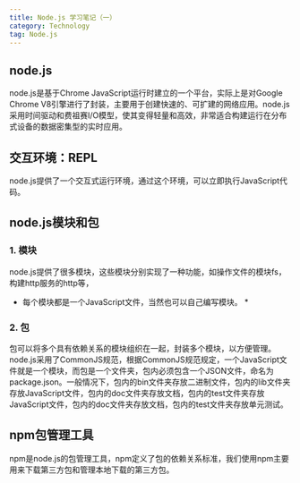 ```yaml
---
title: Node.js 学习笔记（一）
category: Technology
tag: Node.js
---
```


## node.js

node.js是基于Chrome JavaScript运行时建立的一个平台，实际上是对Google Chrome V8引擎进行了封装，主要用于创建快速的、可扩建的网络应用。node.js采用时间驱动和费祖赛I/O模型，使其变得轻量和高效，非常适合构建运行在分布式设备的数据密集型的实时应用。

## 交互环境：REPL

node.js提供了一个交互式运行环境，通过这个环境，可以立即执行JavaScript代码。

## node.js模块和包

### 1. 模块

node.js提供了很多模块，这些模块分别实现了一种功能，如操作文件的模块fs，构建http服务的http等，
* 每个模块都是一个JavaScript文件，当然也可以自己编写模块。 *

### 2. 包

包可以将多个具有依赖关系的模块组织在一起，封装多个模块，以方便管理。node.js采用了CommonJS规范，根据CommonJS规范规定，一个JavaScript文件就是一个模块，而包是一个文件夹，包内必须包含一个JSON文件，命名为package.json。一般情况下，包内的bin文件夹存放二进制文件，包内的lib文件夹存放JavaScript文件，包内的doc文件夹存放文档，包内的test文件夹存放JavaScript文件，包内的doc文件夹存放文档，包内的test文件夹存放单元测试。

## npm包管理工具

npm是node.js的包管理工具，npm定义了包的依赖关系标准，我们使用npm主要用来下载第三方包和管理本地下载的第三方包。